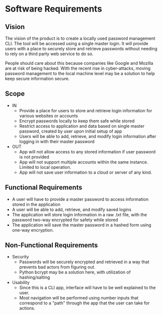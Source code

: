 # Software Requirements

## Vision

The vision of the product is to create a locally used password management CLI. The tool will be accessed using a single master login. It will provide users with a place to securely store and retrieve passwords without needing to rely on a third party web service to do so.

People should care about this because companies like Google and Mozilla are at risk of being hacked. With the recent rise in cyber-attacks, moving password management to the local machine level may be a solution to help keep secure information secure.

## Scope

* IN
  * Provide a place for users to store and retrieve login information for various websites or accounts
  * Encrypt passwords locally to keep them safe while stored
  * Restrict access to application and data based on single master password, created by user upon initial setup of app
  * Users will be able to add, retrieve, and modify login information after logging in with their master password
* OUT
  * App will not allow access to any stored information if user password is not provided
  * App will not support multiple accounts within the same instance. Limited to local operation.
  * App will not save user information to a cloud or server of any kind.

## Functional Requirements

* A user will have to provide a master password to access information stored in the application
* A user will be able to add, retrieve, and modify saved logins
* The application will store login information in a raw .txt file, with the password two-way encrypted for safety while stored
* The application will save the master password in a hashed form using one-way encryption.

## Non-Functional Requirements

* Security
  * Passwords will be securely encrypted and retrieved in a way that prevents bad actors from figuring out.
  * Python bcrypt may be a solution here, with utilization of hashing/salting
* Usability
  * Since this is a CLI app, interface will have to be well explained to the user.
  * Most navigation will be performed using number inputs that correspond to a "path" through the app that the user can take for actions.

